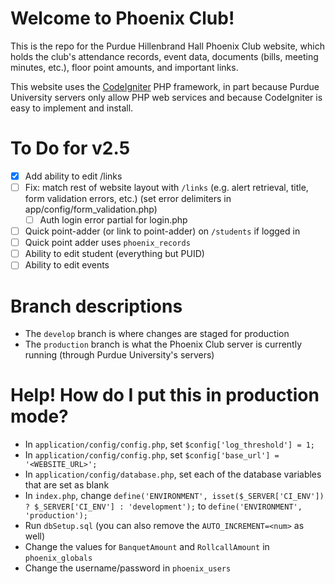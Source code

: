 # Welcome to Phoenix Club!
This is the repo for the Purdue Hillenbrand Hall Phoenix Club website, which holds the club's attendance records, event data, documents (bills, meeting minutes, etc.), floor point amounts, and important links.

This website uses the [CodeIgniter](https://codeigniter.com/) PHP framework, in part because Purdue University servers only allow PHP web services and because CodeIgniter is easy to implement and install.

# To Do for v2.5
- [x] Add ability to edit /links
- [ ] Fix: match rest of website layout with `/links` (e.g. alert retrieval, title, form validation errors, etc.) (set error delimiters in app/config/form_validation.php)
	- [ ] Auth login error partial for login.php
- [ ] Quick point-adder (or link to point-adder) on `/students` if logged in
- [ ] Quick point adder uses `phoenix_records`
- [ ] Ability to edit student (everything but PUID)
- [ ] Ability to edit events

# Branch descriptions
- The `develop` branch is where changes are staged for production
- The `production` branch is what the Phoenix Club server is currently running (through Purdue University's servers)

# Help! How do I put this in production mode?
- In `application/config/config.php`, set `$config['log_threshold'] = 1;`
- In `application/config/config.php`, set `$config['base_url'] = '<WEBSITE_URL>';`
- In `application/config/database.php`, set each of the database variables that are set as blank
- In `index.php`, change `define('ENVIRONMENT', isset($_SERVER['CI_ENV']) ? $_SERVER['CI_ENV'] : 'development');` to `define('ENVIRONMENT', 'production');`
- Run `dbSetup.sql` (you can also remove the `AUTO_INCREMENT=<num>` as well)
- Change the values for `BanquetAmount` and `RollcallAmount` in `phoenix_globals`
- Change the username/password in `phoenix_users`
